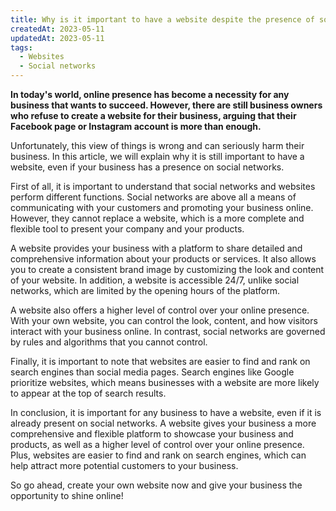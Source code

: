 ```yaml
---
title: Why is it important to have a website despite the presence of social networks?
createdAt: 2023-05-11
updatedAt: 2023-05-11
tags:
  - Websites
  - Social networks
---
```


**In today's world, online presence has become a necessity for any business that wants to succeed. However, there are still business owners who refuse to create a website for their business, arguing that their Facebook page or Instagram account is more than enough.**

Unfortunately, this view of things is wrong and can seriously harm their business. In this article, we will explain why it is still important to have a website, even if your business has a presence on social networks.

First of all, it is important to understand that social networks and websites perform different functions. Social networks are above all a means of communicating with your customers and promoting your business online. However, they cannot replace a website, which is a more complete and flexible tool to present your company and your products.

A website provides your business with a platform to share detailed and comprehensive information about your products or services. It also allows you to create a consistent brand image by customizing the look and content of your website. In addition, a website is accessible 24/7, unlike social networks, which are limited by the opening hours of the platform.

A website also offers a higher level of control over your online presence. With your own website, you can control the look, content, and how visitors interact with your business online. In contrast, social networks are governed by rules and algorithms that you cannot control.

Finally, it is important to note that websites are easier to find and rank on search engines than social media pages. Search engines like Google prioritize websites, which means businesses with a website are more likely to appear at the top of search results.

In conclusion, it is important for any business to have a website, even if it is already present on social networks. A website gives your business a more comprehensive and flexible platform to showcase your business and products, as well as a higher level of control over your online presence. Plus, websites are easier to find and rank on search engines, which can help attract more potential customers to your business.

So go ahead, create your own website now and give your business the opportunity to shine online!
